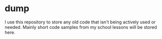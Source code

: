# dump
I use this repository to store any old code that isn't being actively used or needed. Mainly short code samples from my school lessons will be stored here.
